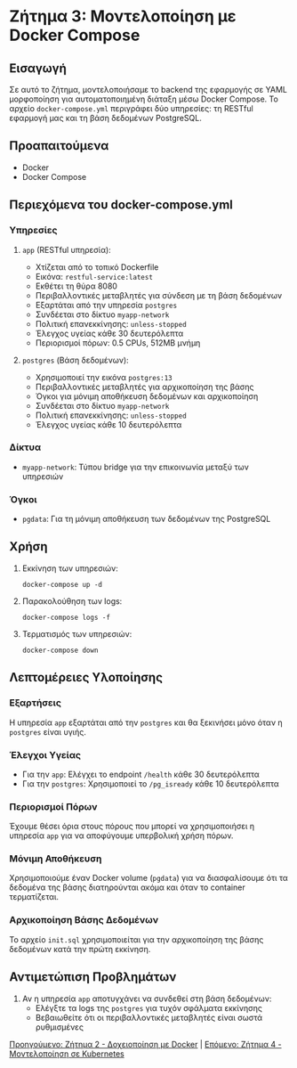 # Ζήτημα 3: Μοντελοποίηση με Docker Compose

## Εισαγωγή

Σε αυτό το ζήτημα, μοντελοποιήσαμε το backend της εφαρμογής σε YAML μορφοποίηση για αυτοματοποιημένη διάταξη μέσω Docker Compose. Το αρχείο `docker-compose.yml` περιγράφει δύο υπηρεσίες: τη RESTful εφαρμογή μας και τη βάση δεδομένων PostgreSQL.

## Προαπαιτούμενα

- Docker
- Docker Compose

## Περιεχόμενα του docker-compose.yml

### Υπηρεσίες

1. `app` (RESTful υπηρεσία):
   - Χτίζεται από το τοπικό Dockerfile
   - Εικόνα: `restful-service:latest`
   - Εκθέτει τη θύρα 8080
   - Περιβαλλοντικές μεταβλητές για σύνδεση με τη βάση δεδομένων
   - Εξαρτάται από την υπηρεσία `postgres`
   - Συνδέεται στο δίκτυο `myapp-network`
   - Πολιτική επανεκκίνησης: `unless-stopped`
   - Έλεγχος υγείας κάθε 30 δευτερόλεπτα
   - Περιορισμοί πόρων: 0.5 CPUs, 512MB μνήμη

2. `postgres` (Βάση δεδομένων):
   - Χρησιμοποιεί την εικόνα `postgres:13`
   - Περιβαλλοντικές μεταβλητές για αρχικοποίηση της βάσης
   - Όγκοι για μόνιμη αποθήκευση δεδομένων και αρχικοποίηση
   - Συνδέεται στο δίκτυο `myapp-network`
   - Πολιτική επανεκκίνησης: `unless-stopped`
   - Έλεγχος υγείας κάθε 10 δευτερόλεπτα

### Δίκτυα

- `myapp-network`: Τύπου bridge για την επικοινωνία μεταξύ των υπηρεσιών

### Όγκοι

- `pgdata`: Για τη μόνιμη αποθήκευση των δεδομένων της PostgreSQL

## Χρήση

1. Εκκίνηση των υπηρεσιών:
   ```
   docker-compose up -d
   ```

2. Παρακολούθηση των logs:
   ```
   docker-compose logs -f
   ```

3. Τερματισμός των υπηρεσιών:
   ```
   docker-compose down
   ```

## Λεπτομέρειες Υλοποίησης

### Εξαρτήσεις
Η υπηρεσία `app` εξαρτάται από την `postgres` και θα ξεκινήσει μόνο όταν η `postgres` είναι υγιής.

### Έλεγχοι Υγείας
- Για την `app`: Ελέγχει το endpoint `/health` κάθε 30 δευτερόλεπτα
- Για την `postgres`: Χρησιμοποιεί το `/pg_isready` κάθε 10 δευτερόλεπτα

### Περιορισμοί Πόρων
Έχουμε θέσει όρια στους πόρους που μπορεί να χρησιμοποιήσει η υπηρεσία `app` για να αποφύγουμε υπερβολική χρήση πόρων.

### Μόνιμη Αποθήκευση
Χρησιμοποιούμε έναν Docker volume (`pgdata`) για να διασφαλίσουμε ότι τα δεδομένα της βάσης διατηρούνται ακόμα και όταν το container τερματίζεται.

### Αρχικοποίηση Βάσης Δεδομένων
Το αρχείο `init.sql` χρησιμοποιείται για την αρχικοποίηση της βάσης δεδομένων κατά την πρώτη εκκίνηση.

## Αντιμετώπιση Προβλημάτων

1. Αν η υπηρεσία `app` αποτυγχάνει να συνδεθεί στη βάση δεδομένων:
   - Ελέγξτε τα logs της `postgres` για τυχόν σφάλματα εκκίνησης
   - Βεβαιωθείτε ότι οι περιβαλλοντικές μεταβλητές είναι σωστά ρυθμισμένες


[Προηγούμενο: Ζήτημα 2 - Δοχειοποίηση με Docker](zitima2-scripts/README.md) | [Επόμενο: Ζήτημα 4 - Μοντελοποίηση σε Kubernetes](yaml/README.md)